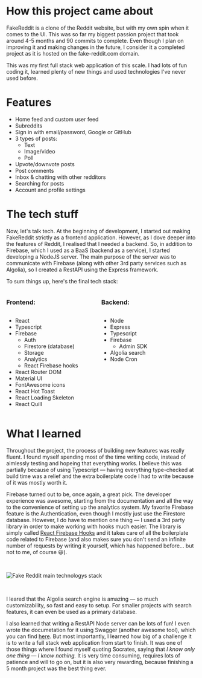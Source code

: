 # How this project came about

FakeReddit is a clone of the Reddit website, but with my own spin when it comes to the UI. This was so far my biggest passion project that took around 4-5 months and 90 commits to complete. Even though I plan on improving it and making changes in the future, I consider it a completed project as it is hosted on the fake-reddit.com domain.

This was my first full stack web application of this scale. I had lots of fun coding it, learned plenty of new things and used technologies I've never used before.

# Features

- Home feed and custom user feed
- Subreddits
- Sign in with email/password, Google or GitHub
- 3 types of posts:
  - Text
  - Image/video
  - Poll
- Upvote/downvote posts
- Post comments
- Inbox & chatting with other redditors
- Searching for posts
- Account and profile settings

# The tech stuff

Now, let's talk tech. At the beginning of development, I started out making FakeReddit strictly as a frontend application. However, as I dove deeper into the features of Reddit, I realised that I needed a backend. So, in addition to Firebase, which I used as a BaaS (backend as a service), I started developing a NodeJS server. The main purpose of the server was to communicate with Firebase (along with other 3rd party services such as Algolia), so I created a RestAPI using the Express framework.

To sum things up, here's the final tech stack: <br />

<div style="display: grid; grid-template-columns: 50% 50%;">

### Frontend:

### Backend:

<div>

- React
- Typescript
- Firebase
  - Auth
  - Firestore (database)
  - Storage
  - Analytics
  - React Firebase hooks
- React Router DOM
- Material UI
- FontAwesome icons
- React Hot Toast
- React Loading Skeleton
- React Quill

</div>

<div>

- Node
- Express
- Typescript
- Firebase
  - Admin SDK
- Algolia search
- Node Cron

</div>

</div>

# What I learned

Throughout the project, the process of building new features was really fluent. I found myself spending most of the time writing code, instead of aimlessly testing and hopeing that everything works. I believe this was partially because of using Typescript — having everything type-checked at build time was a relief and the extra boilerplate code I had to write because of it was mostly worth it.

Firebase turned out to be, once again, a great pick. The developer experience was awesome, starting from the documentation and all the way to the convenience of setting up the analytics system. My favorite Firebase feature is the Authentication, even though I mostly just use the Firestore database. However, I do have to mention one thing — I used a 3rd party library in order to make working with hooks much easier. The library is simply called [React Firebase Hooks](https://github.com/csfrequency/react-firebase-hooks) and it takes care of all the boilerplate code related to Firebase (and also makes sure you don't send an infinite number of requests by writing it yourself, which has happened before... but not to me, of course :smiley:).

<br />

![Fake Reddit main technologys stack](https://i.imgur.com/lsgBRD2.png)

<br />

I leared that the Algolia search engine is amazing — so much customizability, so fast and easy to setup. For smaller projects with search features, it can even be used as a primary database.

I also learned that writing a RestAPI Node server can be lots of fun! I even wrote the documetation for it using Swagger (another awesome tool), which you can find [here](https://fake-reddit-api.herokuapp.com). But most importantly, I learned how big of a challenge it is to write a full stack web application from start to finish. It was one of those things where I found myself quoting Socrates, saying that _I know only one thing — I know nothing._ It is very time consuming, requires lots of patience and will to go on, but it is also very rewarding, because finishing a 5 month project was the best thing ever.
